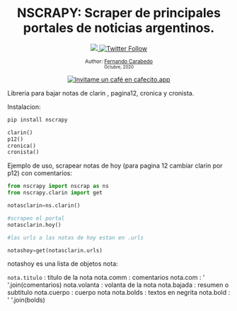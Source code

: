 <div align="center">
  <h1> NSCRAPY: Scraper de principales portales de noticias argentinos.</h1>
  <a class="header-badge" target="_blank" href="https://www.linkedin.com/in/carabedo/">
  <img src="https://img.shields.io/badge/style--5eba00.svg?label=LinkedIn&logo=linkedin&style=social">
  </a>
  <a class="header-badge" target="_blank" href="https://twitter.com/muydipalma">
  <img alt="Twitter Follow" src="https://img.shields.io/twitter/follow/muydipalma?style=social">
  </a>

<sub>Author:
<a href="https://www.linkedin.com/in/carabedo/" target="_blank">Fernando Carabedo</a><br>
<small> Octubre, 2020</small>
</sub>



</div>
</div>

<div>
<p align="center">
<a href='https://cafecito.app/carabedo' rel='noopener' target='_blank'><img srcset='https://cdn.cafecito.app/imgs/buttons/button_2.png 1x, https://cdn.cafecito.app/imgs/buttons/button_2_2x.png 2x, https://cdn.cafecito.app/imgs/buttons/button_2_3.75x.png 3.75x' src='https://cdn.cafecito.app/imgs/buttons/button_2.png' alt='Invitame un café en cafecito.app' /></a>
</p>
</div>

Libreria para bajar notas de clarin , pagina12, cronica y cronista.

Instalacion:

```python
pip install nscrapy
``` 



```python
clarin()
p12()
cronica()
cronista()
``` 

Ejemplo de uso, scrapear notas de hoy (para pagina 12 cambiar clarin por p12) con comentarios:

```python
from nscrapy import nscrap as ns
from nscrapy.clarin import get

notasclarin=ns.clarin()

#scrapeo el portal
notasclarin.hoy()

#las urls a las notas de hoy estan en .urls

notashoy=get(notasclarin.urls)

```
notashoy es una lista de objetos nota:

`nota.titulo` : titulo de la nota
nota.comm : comentarios
nota.com : ' '.join(comentarios)
nota.volanta : volanta de la nota
nota.bajada : resumen o subtitulo
nota.cuerpo : cuerpo nota
nota.bolds : textos en negrita
nota.bold : ' '.join(bolds)


